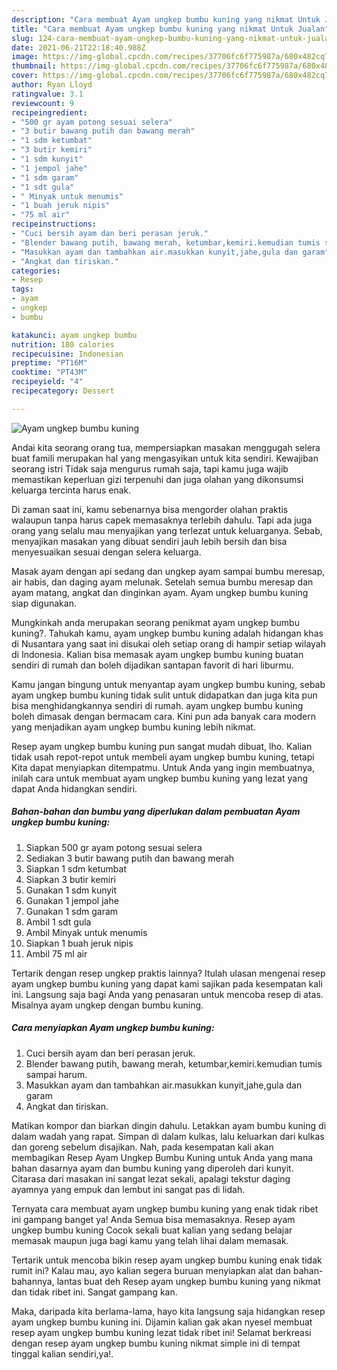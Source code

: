 ```yaml
---
description: "Cara membuat Ayam ungkep bumbu kuning yang nikmat Untuk Jualan"
title: "Cara membuat Ayam ungkep bumbu kuning yang nikmat Untuk Jualan"
slug: 124-cara-membuat-ayam-ungkep-bumbu-kuning-yang-nikmat-untuk-jualan
date: 2021-06-21T22:18:40.988Z
image: https://img-global.cpcdn.com/recipes/37706fc6f775987a/680x482cq70/ayam-ungkep-bumbu-kuning-foto-resep-utama.jpg
thumbnail: https://img-global.cpcdn.com/recipes/37706fc6f775987a/680x482cq70/ayam-ungkep-bumbu-kuning-foto-resep-utama.jpg
cover: https://img-global.cpcdn.com/recipes/37706fc6f775987a/680x482cq70/ayam-ungkep-bumbu-kuning-foto-resep-utama.jpg
author: Ryan Lloyd
ratingvalue: 3.1
reviewcount: 9
recipeingredient:
- "500 gr ayam potong sesuai selera"
- "3 butir bawang putih dan bawang merah"
- "1 sdm ketumbat"
- "3 butir kemiri"
- "1 sdm kunyit"
- "1 jempol jahe"
- "1 sdm garam"
- "1 sdt gula"
- " Minyak untuk menumis"
- "1 buah jeruk nipis"
- "75 ml air"
recipeinstructions:
- "Cuci bersih ayam dan beri perasan jeruk."
- "Blender bawang putih, bawang merah, ketumbar,kemiri.kemudian tumis sampai harum."
- "Masukkan ayam dan tambahkan air.masukkan kunyit,jahe,gula dan garam"
- "Angkat dan tiriskan."
categories:
- Resep
tags:
- ayam
- ungkep
- bumbu

katakunci: ayam ungkep bumbu 
nutrition: 180 calories
recipecuisine: Indonesian
preptime: "PT16M"
cooktime: "PT43M"
recipeyield: "4"
recipecategory: Dessert

---
```



![Ayam ungkep bumbu kuning](https://img-global.cpcdn.com/recipes/37706fc6f775987a/680x482cq70/ayam-ungkep-bumbu-kuning-foto-resep-utama.jpg)

Andai kita seorang orang tua, mempersiapkan masakan menggugah selera buat famili merupakan hal yang mengasyikan untuk kita sendiri. Kewajiban seorang istri Tidak saja mengurus rumah saja, tapi kamu juga wajib memastikan keperluan gizi terpenuhi dan juga olahan yang dikonsumsi keluarga tercinta harus enak.

Di zaman  saat ini, kamu sebenarnya bisa mengorder olahan praktis walaupun tanpa harus capek memasaknya terlebih dahulu. Tapi ada juga orang yang selalu mau menyajikan yang terlezat untuk keluarganya. Sebab, menyajikan masakan yang dibuat sendiri jauh lebih bersih dan bisa menyesuaikan sesuai dengan selera keluarga. 

Masak ayam dengan api sedang dan ungkep ayam sampai bumbu meresap, air habis, dan daging ayam melunak. Setelah semua bumbu meresap dan ayam matang, angkat dan dinginkan ayam. Ayam ungkep bumbu kuning siap digunakan.

Mungkinkah anda merupakan seorang penikmat ayam ungkep bumbu kuning?. Tahukah kamu, ayam ungkep bumbu kuning adalah hidangan khas di Nusantara yang saat ini disukai oleh setiap orang di hampir setiap wilayah di Indonesia. Kalian bisa memasak ayam ungkep bumbu kuning buatan sendiri di rumah dan boleh dijadikan santapan favorit di hari liburmu.

Kamu jangan bingung untuk menyantap ayam ungkep bumbu kuning, sebab ayam ungkep bumbu kuning tidak sulit untuk didapatkan dan juga kita pun bisa menghidangkannya sendiri di rumah. ayam ungkep bumbu kuning boleh dimasak dengan bermacam cara. Kini pun ada banyak cara modern yang menjadikan ayam ungkep bumbu kuning lebih nikmat.

Resep ayam ungkep bumbu kuning pun sangat mudah dibuat, lho. Kalian tidak usah repot-repot untuk membeli ayam ungkep bumbu kuning, tetapi Kita dapat menyiapkan ditempatmu. Untuk Anda yang ingin membuatnya, inilah cara untuk membuat ayam ungkep bumbu kuning yang lezat yang dapat Anda hidangkan sendiri.

<!--inarticleads1-->

##### Bahan-bahan dan bumbu yang diperlukan dalam pembuatan Ayam ungkep bumbu kuning:

1. Siapkan 500 gr ayam potong sesuai selera
1. Sediakan 3 butir bawang putih dan bawang merah
1. Siapkan 1 sdm ketumbat
1. Siapkan 3 butir kemiri
1. Gunakan 1 sdm kunyit
1. Gunakan 1 jempol jahe
1. Gunakan 1 sdm garam
1. Ambil 1 sdt gula
1. Ambil  Minyak untuk menumis
1. Siapkan 1 buah jeruk nipis
1. Ambil 75 ml air


Tertarik dengan resep ungkep praktis lainnya? Itulah ulasan mengenai resep ayam ungkep bumbu kuning yang dapat kami sajikan pada kesempatan kali ini. Langsung saja bagi Anda yang penasaran untuk mencoba resep di atas. Misalnya ayam ungkep dengan bumbu kuning. 

<!--inarticleads2-->

##### Cara menyiapkan Ayam ungkep bumbu kuning:

1. Cuci bersih ayam dan beri perasan jeruk.
1. Blender bawang putih, bawang merah, ketumbar,kemiri.kemudian tumis sampai harum.
1. Masukkan ayam dan tambahkan air.masukkan kunyit,jahe,gula dan garam
1. Angkat dan tiriskan.


Matikan kompor dan biarkan dingin dahulu. Letakkan ayam bumbu kuning di dalam wadah yang rapat. Simpan di dalam kulkas, lalu keluarkan dari kulkas dan goreng sebelum disajikan. Nah, pada kesempatan kali akan membagikan Resep Ayam Ungkep Bumbu Kuning untuk Anda yang mana bahan dasarnya ayam dan bumbu kuning yang diperoleh dari kunyit. Citarasa dari masakan ini sangat lezat sekali, apalagi tekstur daging ayamnya yang empuk dan lembut ini sangat pas di lidah. 

Ternyata cara membuat ayam ungkep bumbu kuning yang enak tidak ribet ini gampang banget ya! Anda Semua bisa memasaknya. Resep ayam ungkep bumbu kuning Cocok sekali buat kalian yang sedang belajar memasak maupun juga bagi kamu yang telah lihai dalam memasak.

Tertarik untuk mencoba bikin resep ayam ungkep bumbu kuning enak tidak rumit ini? Kalau mau, ayo kalian segera buruan menyiapkan alat dan bahan-bahannya, lantas buat deh Resep ayam ungkep bumbu kuning yang nikmat dan tidak ribet ini. Sangat gampang kan. 

Maka, daripada kita berlama-lama, hayo kita langsung saja hidangkan resep ayam ungkep bumbu kuning ini. Dijamin kalian gak akan nyesel membuat resep ayam ungkep bumbu kuning lezat tidak ribet ini! Selamat berkreasi dengan resep ayam ungkep bumbu kuning nikmat simple ini di tempat tinggal kalian sendiri,ya!.

